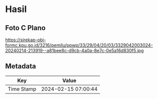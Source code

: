 # Hasil

## Foto C Plano

https://sirekap-obj-formc.kpu.go.id/3216/pemilu/ppwp/33/29/04/20/03/3329042003024-20240214-213919--a81bee8c-d9cb-4a0a-8e7c-0e5a16d830f5.jpg


## Metadata

| Key        | Value               |
| ---------- | ------------------- |
| Time Stamp | 2024-02-15 07:00:44 |



